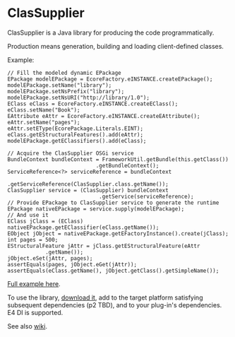 ClasSupplier
===========

ClasSupplier is a Java library for producing the code programmatically.  

Production means generation, building and loading client-defined classes.  


Example:  

    // Fill the modeled dynamic EPackage
    EPackage modelEPackage = EcoreFactory.eINSTANCE.createEPackage();
    modelEPackage.setName("library");
    modelEPackage.setNsPrefix("library");
    modelEPackage.setNsURI("http://library/1.0");
    EClass eClass = EcoreFactory.eINSTANCE.createEClass();
    eClass.setName("Book");
    EAttribute eAttr = EcoreFactory.eINSTANCE.createEAttribute();
    eAttr.setName("pages");
    eAttr.setEType(EcorePackage.Literals.EINT);
    eClass.getEStructuralFeatures().add(eAttr);
    modelEPackage.getEClassifiers().add(eClass);

    // Acquire the ClasSupplier OSGi service
    BundleContext bundleContext = FrameworkUtil.getBundle(this.getClass())
                                .getBundleContext();
    ServiceReference<?> serviceReference = bundleContext
                              .getServiceReference(ClasSupplier.class.getName());
    ClasSupplier service = (ClasSupplier) bundleContext
                                 .getService(serviceReference);
    // Provide EPackage to ClasSupplier service to generate the runtime
    EPackage nativeEPackage = service.supply(modelEPackage); 
    // And use it
    EClass jClass = (EClass) nativeEPackage.getEClassifier(eClass.getName());
    EObject jObject = nativeEPackage.getEFactoryInstance().create(jClass); 
    int pages = 500;
    EStructuralFeature jAttr = jClass.getEStructuralFeature(eAttr
                .getName());
    jObject.eSet(jAttr, pages);
    assertEquals(pages, jObject.eGet(jAttr));
    assertEquals(eClass.getName(), jObject.getClass().getSimpleName());
  
[Full example here](/org.classupplier.test/src/org/classupplier/test/ClasSupplierTests.java).  

To use the library, [download it](https://github.com/kirillzotkin/ClasSupplier/releases), add to the target platform  satisfying subsequent dependencies (p2 TBD), and to your plug-in's dependencies. E4 DI is supported.

See also [wiki](https://github.com/kirillzotkin/ClasSupplier/wiki).
